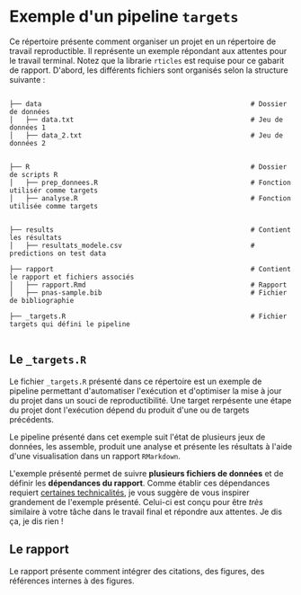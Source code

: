 # Exemple d'un pipeline `targets`

Ce répertoire présente comment organiser un projet en un répertoire de travail
reproductible. Il représente un exemple répondant aux attentes pour le travail terminal. 
Notez que la librarie `rticles` est requise pour ce gabarit de rapport.
D'abord, les différents fichiers sont organisés selon la structure suivante :

```

├── data                                                    # Dossier de données
│   ├── data.txt                                            # Jeu de données 1
│   ├── data_2.txt                                          # Jeu de données 2


├── R                                                       # Dossier de scripts R
│   ├── prep_donnees.R                                      # Fonction utilisér comme targets
│   ├── analyse.R                                           # Fonction utilisée comme targets


├── results                                                 # Contient les résultats 
│   ├── resultats_modele.csv                                # predictions on test data

├── rapport                                                 # Contient le rapport et fichiers associés
│   ├── rapport.Rmd                                         # Rapport
│   ├── pnas-sample.bib                                     # Fichier de bibliographie

├── _targets.R                                              # Fichier targets qui défini le pipeline


```


## Le `_targets.R`

Le fichier `_targets.R` présenté dans ce répertoire est un exemple de pipeline permettant
d'automatiser l'exécution et d'optimiser la mise à jour du projet dans un souci de reproductibilité.
Une target rerpésente une étape du projet dont l'exécution dépend du produit d'une ou de targets 
précédents.

Le pipeline présenté dans cet exemple suit l'état de plusieurs jeux de données, les assemble,
produit une analyse et présente les résultats à l'aide d'une visualisation dans un rapport `RMarkdown`.

L'exemple présenté permet de suivre **plusieurs fichiers de données** et de définir les
**dépendances du rapport**. Comme établir ces dépendances requiert [certaines technicalités](https://econumuds.github.io/BIO500/bloc4/#16), je vous suggère de vous inspirer grandement de l'exemple présenté. Celui-ci est conçu pour être *très*
similaire à votre tâche dans le travail final et répondre aux attentes. Je dis ça, je dis rien !


## Le rapport

Le rapport présente comment intégrer des citations, des figures, des références internes
à des figures.
